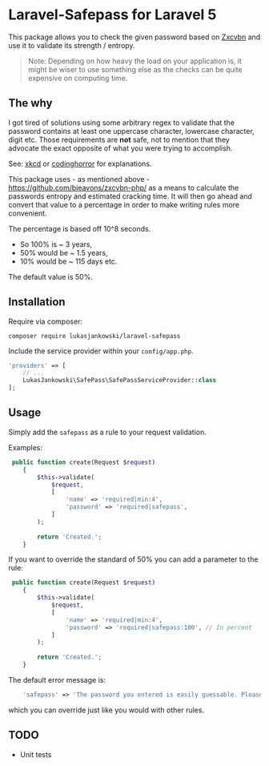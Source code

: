 Laravel-Safepass for Laravel 5
=============================

This package allows you to check the given password based on
[Zxcvbn](https://github.com/bjeavons/zxcvbn-php/) and use it to validate its 
strength / entropy.

> Note: Depending on how heavy the load on your application is, it might be wiser
> to use something else as the checks can be quite expensive on computing time.

## The why

I got tired of solutions using some arbitrary regex to validate that the password
contains at least one uppercase character, lowercase character, digit etc.
Those requirements are __not__ safe, not to mention that they advocate the exact opposite
of what you were trying to accomplish.

See: [xkcd](https://xkcd.com/936/) or [codinghorror](https://blog.codinghorror.com/password-rules-are-bullshit/)
for explanations.

This package uses - as mentioned above - https://github.com/bjeavons/zxcvbn-php/
as a means to calculate the passwords entropy and estimated cracking time.
It will then go ahead and convert that value to a percentage in
order to make writing rules more convenient.

The percentage is based off 10^8 seconds.
 - So 100% is ~ 3 years,
 - 50% would be ~ 1.5 years,
 - 10% would be ~ 115 days etc.

The default value is 50%.

## Installation

Require via composer:
```
composer require lukasjankowski/laravel-safepass
```

Include the service provider within your ``` config/app.php ```.
```php
'providers' => [
    // ...
    LukasJankowski\SafePass\SafePassServiceProvider::class
];
```

## Usage

Simply add the ```safepass``` as a rule to your request validation.

Examples:
```php
 public function create(Request $request)
    {
        $this->validate(
            $request,
            [
                'name' => 'required|min:4',
                'password' => 'required|safepass',
            ]
        );
        
        return 'Created.';
    }
```

If you want to override the standard of 50% you can add a parameter to the rule:
```php
 public function create(Request $request)
    {
        $this->validate(
            $request,
            [
                'name' => 'required|min:4',
                'password' => 'required|safepass:100', // In percent
            ]
        );
        
        return 'Created.';
    }
```

The default error message is:
```php
    'safepass' => 'The password you entered is easily guessable. Please use a more complex one.'
```
which you can override just like you would with other rules.

## TODO
 - Unit tests